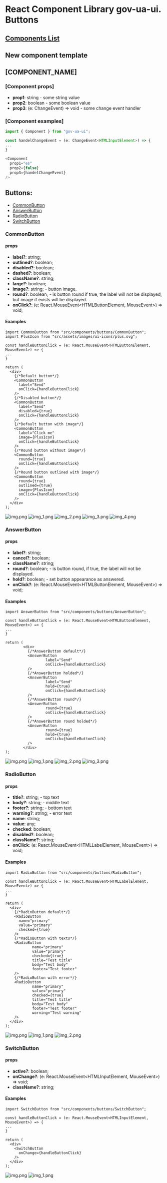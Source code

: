 # React Component Library gov-ua-ui. Buttons

## [Components List](COMPONENTS_LIST.md)

## New component template

## [COMPONENT_NAME]

### [Component props]

- **prop1**: string - some string value
- **prop2**: boolean - some boolean value
- **prop3**: (e: ChangeEvent<HTMLInputElement>) => void - some change event handler

### [Component examples]

```js
import { Component } from "gov-ua-ui";

const handelChangeEvent = (e: ChangeEvent<HTMLInputElement>) => {
...
}

<Component
  prop1="es"
  prop2={false}
  prop3={handelChangeEvent}
/>
```

## Buttons:

- [CommonButton](#CommonButton)
- [AnswerButton](#AnswerButton)
- [RadioButton](#RadioButton)
- [SwitchButton](#SwitchButton)

### CommonButton
<a name="CommonButton"></a>

#### props
- **label?**: string;
- **outlined?**: boolean;
- **disabled?**: boolean;
- **dashed?**: boolean;
- **className?**: string;
- **large?**: boolean;
- **image?**: string; - button image.
- **round?**: boolean; - is button round if true, the label will not be displayed, but image if exists will be
  displayed.
- **onClick?**: (e: React.MouseEvent<HTMLButtonElement, MouseEvent>) => void;

#### Examples
```tsx
import CommonButton from "src/components/buttons/CommonButton";
import PlusIcon from "src/assets/images/ui-icons/plus.svg";

const handleButtonClick = (e: React.MouseEvent<HTMLButtonElement, MouseEvent>) => {
...
}

return (
  <div>
    {/*Default button*/}
    <CommonButton
      label="Send"
      onClick={handleButtonClick}
    />
    {/*Disabled button*/}
    <CommonButton
      label="Send"
      disabled={true}
      onClick={handleButtonClick}
    />
    {/*Default button with image*/}
    <CommonButton
      label="Click me"
      image={PlusIcon}
      onClick={handleButtonClick}
    />
    {/*Round button without image*/}
    <CommonButton
      round={true}
      onClick={handleButtonClick}
    />
    {/*Round button outlined with image*/}
    <CommonButton
      round={true}
      outlined={true}
      image={PlusIcon}
      onClick={handleButtonClick}
    />
  </div>
);
```
![img.png](mdImages/CommonButton_1.png)
![img_1.png](mdImages/CommonButton_2.png)
![img_2.png](mdImages/CommonButton_3.png)
![img_3.png](mdImages/CommonButton_4.png)
![img_4.png](mdImages/CommonButton_5.png)


### AnswerButton
<a name="AnswerButton"></a>

#### props
- **label?**: string;
- **cancel?**: boolean;
- **className?**: string;
- **round?**: boolean; - is button round, if true, the label will not be displayed.
- **hold?**: boolean; - set button appearance as answered.
- **onClick?**: (e: React.MouseEvent<HTMLButtonElement, MouseEvent>) => void;

#### Examples
```tsx
import AnswerButton from "src/components/buttons/AnswerButton";

const handleButtonClick = (e: React.MouseEvent<HTMLButtonElement, MouseEvent>) => {
...
}

return (
        <div>
          {/*AnswerButton default*/}
          <AnswerButton
                  label="Send"
                  onClick={handleButtonClick}
          />
          {/*AnswerButton holded*/}
          <AnswerButton
                  label="Send"
                  hold={true}
                  onClick={handleButtonClick}
          />
          {/*AnswerButton round*/}
          <AnswerButton
                  round={true}
                  onClick={handleButtonClick}
          />
          {/*AnswerButton round holded*/}
          <AnswerButton
                  round={true}
                  hold={true}
                  onClick={handleButtonClick}
          />
        </div>
);
```
![img.png](mdImages/AnswerButton_1.png)
![img_1.png](mdImages/AnswerButton_2.png)
![img_2.png](mdImages/AnswerButton_3.png)
![img_3.png](mdImages/AnswerButton_4.png)


### RadioButton
<a name="RadioButton"></a>

#### props
- **title?**: string; - top text
- **body?**: string; - middle text
- **footer?**: string; - bottom text
- **warning?**: string; - error text
- **name**: string;
- **value**: any;
- **checked**: boolean;
- **disabled?**: boolean;
- **className?**: string;
- **onClick**: (e: React.MouseEvent<HTMLLabelElement, MouseEvent>) => void;

#### Examples
```tsx
import RadioButton from "src/components/buttons/RadioButton";

const handleButtonClick = (e: React.MouseEvent<HTMLLabelElement, MouseEvent>) => {
...
}

return (
  <div>
    {/*RadioButton default*/}
    <RadioButton
      name="primary"
      value="primary"
      checked={true}
    />
    {/*RadioButton with texts*/}
    <RadioButton
            name="primary"
            value="primary"
            checked={true}
            title="Test title"
            body="Test body"
            footer="Test footer"
    />
    {/*RadioButton with error*/}
    <RadioButton
            name="primary"
            value="primary"
            checked={true}
            title="Test title"
            body="Test body"
            footer="Test footer"
            warning="Test warning"
    />
  </div>
);
```
![img.png](mdImages/RadioButton_1.png)
![img_1.png](mdImages/RadioButton_2.png)
![img_2.png](mdImages/RadioButton_3.png)

### SwitchButton
<a name="SwitchButton"></a>

#### props
- **active?**: boolean;
- **onChange?**: (e: React.MouseEvent<HTMLInputElement, MouseEvent>) => void;
- **className?**: string; 

#### Examples
```tsx
import SwitchButton from "src/components/buttons/SwitchButton";

const handleButtonClick = (e: React.MouseEvent<HTMLInputElement, MouseEvent>) => {
...
}

return (
  <div>
    <SwitchButton
      onChange={handleButtonClick}
    />
  </div>
);
```
![img.png](mdImages/SwitchButton_1.png)
![img_1.png](mdImages/SwitchButton_2.png)

